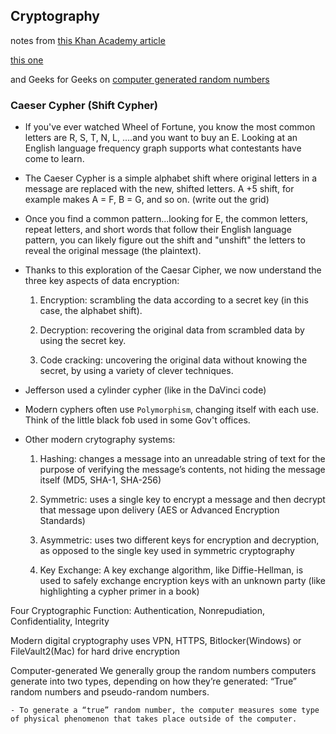 ## Cryptography

notes from [this Khan Academy article](https://www.khanacademy.org/computing/computers-and-internet/xcae6f4a7ff015e7d:online-data-security/xcae6f4a7ff015e7d:data-encryption-techniques/a/encryption-decryption-and-code-cracking)

[this one](https://thebestvpn.com/cryptography/)

and Geeks for Geeks on [computer generated random numbers](https://www.howtogeek.com/183051/htg-explains-how-computers-generate-random-numbers/)

### Caeser Cypher (Shift Cypher)

- If you've ever watched Wheel of Fortune, you know the most common letters are R, S, T, N, L, ....and you want to buy an E. Looking at an English language frequency graph supports what contestants have come to learn.

- The Caeser Cypher is a simple alphabet shift where original letters in a message are replaced with the new, shifted letters.  A +5 shift, for example makes A = F, B = G, and so on. (write out the grid) 

- Once you find a common pattern...looking for E, the common letters, repeat letters, and short words that follow their English language pattern, you can likely figure out the shift and "unshift" the letters to reveal the original message (the plaintext).

- Thanks to this exploration of the Caesar Cipher, we now understand the three key aspects of data encryption:

    1. Encryption: scrambling the data according to a secret key (in this case, the alphabet shift).

    2. Decryption: recovering the original data from scrambled data by using the secret key.

    3. Code cracking: uncovering the original data without knowing the secret, by using a variety of clever techniques.

- Jefferson used a cylinder cypher (like in the DaVinci code)

- Modern cyphers often use `Polymorphism`, changing itself with each use.  Think of the little black fob used in some Gov't offices.

- Other modern crytography systems:
    1. Hashing: changes a message into an unreadable string of text for the purpose of verifying the message’s contents, not hiding the message itself (MD5, SHA-1, SHA-256)

    2. Symmetric: uses a single key to encrypt a message and then decrypt that message upon delivery (AES or Advanced Encryption Standards)

    3. Asymmetric: uses two different keys for encryption and decryption, as opposed to the single key used in symmetric cryptography

    4. Key Exchange: A key exchange algorithm, like Diffie-Hellman, is used to safely exchange encryption keys with an unknown party (like highlighting a cypher primer in a book)

Four Cryptographic Function:  Authentication, Nonrepudiation, Confidentiality, Integrity

Modern digital cryptography uses VPN, HTTPS, Bitlocker(Windows) or FileVault2(Mac) for hard drive encryption

Computer-generated We generally group the random numbers computers generate into two types, depending on how they’re generated: “True” random numbers and pseudo-random numbers.

    - To generate a “true” random number, the computer measures some type of physical phenomenon that takes place outside of the computer.
